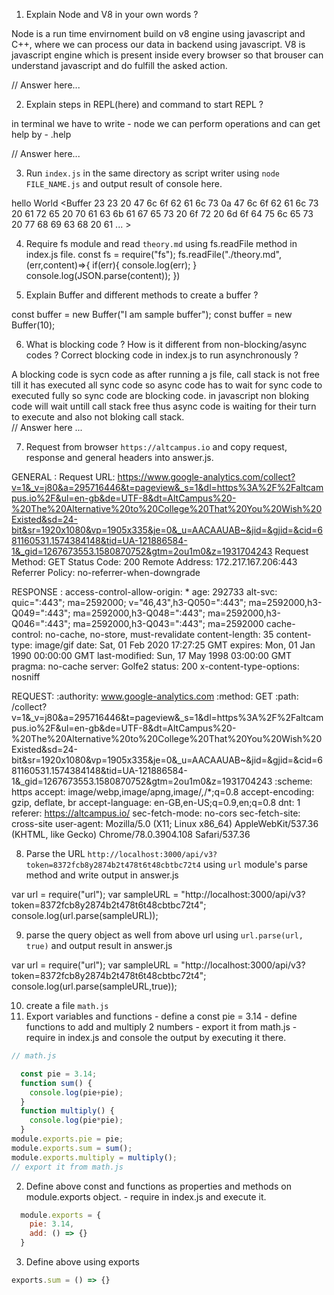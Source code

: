 1. Explain Node and V8 in your own words ? 

Node is a run time envirnoment build on v8 engine using javascript and C++, where we can process our data in backend using javascript.
V8 is javascript engine which is present inside every browser so that brouser can understand javascript and do fulfill the asked action.

// Answer here...

2. Explain steps in REPL(here) and command to start REPL ?

in terminal we have to write - node
we can perform operations and can get help by - .help

// Answer here...

3. Run `index.js` in the same directory as script writer using `node FILE_NAME.js` and output result of console here.

hello World
<Buffer 23 23 20 47 6c 6f 62 61 6c 73 0a 47 6c 6f 62 61 6c 73 20 61 72 65 20 70 61 63 6b 61 67 65 73 20 6f 72 20 6d 6f 64 75 6c 65 73 20 77 68 69 63 68 20 61 ... >



4. Require fs module and read `theory.md` using fs.readFile method in index.js file.
const fs = require("fs");
 fs.readFile("./theory.md",(err,content)=>{
    if(err){
      console.log(err);
    }
    console.log(JSON.parse(content));
  })

5. Explain Buffer and different methods to create a buffer ?

const buffer = new Buffer("I am sample buffer");
const buffer = new Buffer(10);

6. What is blocking code ? How is it different from non-blocking/async codes ? Correct blocking code in index.js to run asynchronously ?

A blocking code is sycn code as after running a js file, call stack is not free till it has executed all sync code so async code has to wait for sync code to executed fully so sync code are blocking code. in javascript non bloking code will wait untill call stack free thus async code is waiting for their turn to execute and also not bloking call stack.  
// Answer here ...

7. Request from browser `https://altcampus.io` and copy request, response and general headers into answer.js.

GENERAL :
Request URL: https://www.google-analytics.com/collect?v=1&_v=j80&a=295716446&t=pageview&_s=1&dl=https%3A%2F%2Faltcampus.io%2F&ul=en-gb&de=UTF-8&dt=AltCampus%20-%20The%20Alternative%20to%20College%20That%20You%20Wish%20Existed&sd=24-bit&sr=1920x1080&vp=1905x335&je=0&_u=AACAAUAB~&jid=&gjid=&cid=681160531.1574384148&tid=UA-121886584-1&_gid=1267673553.1580870752&gtm=2ou1m0&z=1931704243
Request Method: GET
Status Code: 200 
Remote Address: 172.217.167.206:443
Referrer Policy: no-referrer-when-downgrade

RESPONSE :
access-control-allow-origin: *
age: 292733
alt-svc: quic=":443"; ma=2592000; v="46,43",h3-Q050=":443"; ma=2592000,h3-Q049=":443"; ma=2592000,h3-Q048=":443"; ma=2592000,h3-Q046=":443"; ma=2592000,h3-Q043=":443"; ma=2592000
cache-control: no-cache, no-store, must-revalidate
content-length: 35
content-type: image/gif
date: Sat, 01 Feb 2020 17:27:25 GMT
expires: Mon, 01 Jan 1990 00:00:00 GMT
last-modified: Sun, 17 May 1998 03:00:00 GMT
pragma: no-cache
server: Golfe2
status: 200
x-content-type-options: nosniff

REQUEST: 
:authority: www.google-analytics.com
:method: GET
:path: /collect?v=1&_v=j80&a=295716446&t=pageview&_s=1&dl=https%3A%2F%2Faltcampus.io%2F&ul=en-gb&de=UTF-8&dt=AltCampus%20-%20The%20Alternative%20to%20College%20That%20You%20Wish%20Existed&sd=24-bit&sr=1920x1080&vp=1905x335&je=0&_u=AACAAUAB~&jid=&gjid=&cid=681160531.1574384148&tid=UA-121886584-1&_gid=1267673553.1580870752&gtm=2ou1m0&z=1931704243
:scheme: https
accept: image/webp,image/apng,image/*,*/*;q=0.8
accept-encoding: gzip, deflate, br
accept-language: en-GB,en-US;q=0.9,en;q=0.8
dnt: 1
referer: https://altcampus.io/
sec-fetch-mode: no-cors
sec-fetch-site: cross-site
user-agent: Mozilla/5.0 (X11; Linux x86_64) AppleWebKit/537.36 (KHTML, like Gecko) Chrome/78.0.3904.108 Safari/537.36

8. Parse the URL `http://localhost:3000/api/v3?token=8372fcb8y2874b2t478t6t48cbtbc72t4` using `url` module's parse method and write output in answer.js

var url = require("url");
var sampleURL = "http://localhost:3000/api/v3?token=8372fcb8y2874b2t478t6t48cbtbc72t4";
console.log(url.parse(sampleURL));


9. parse the query object as well from above url using `url.parse(url, true)` and output result in answer.js

var url = require("url");
var sampleURL = "http://localhost:3000/api/v3?token=8372fcb8y2874b2t478t6t48cbtbc72t4";
console.log(url.parse(sampleURL,true));

10. create a file `math.js`
  1. Export variables and functions
    - define a const pie = 3.14
    - define functions to add and multiply 2 numbers
    - export it from math.js
    - require in index.js and console the output by executing it there.
```js
// math.js

  const pie = 3.14;
  function sum() {
    console.log(pie+pie);
  }
  function multiply() {
    console.log(pie*pie);
  }
module.exports.pie = pie;
module.exports.sum = sum();
module.exports.multiply = multiply();
// export it from math.js
```

  2. Define above const and functions as properties and methods on module.exports object.
    - require in index.js and execute it.

```js
  module.exports = {
    pie: 3.14,
    add: () => {}
  }
```
  3. Define above using exports 

```js
exports.sum = () => {}
```
